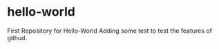 # hello-world
First Repository for Hello-World 
Adding some test to test the features of githud.  


